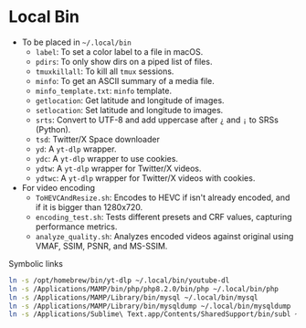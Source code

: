 # Local Bin

* To be placed in `~/.local/bin`
  * `label`: To set a color label to a file in macOS.
  * `pdirs`: To only show dirs on a piped list of files.
  * `tmuxkillall`: To kill all `tmux` sessions.
  * `minfo`: To get an ASCII summary of a media file.
  * `minfo_template.txt`: `minfo` template.
  * `getlocation`: Get latitude and longitude of images.
  * `setlocation`: Set latitude and longitude to images.
  * `srts`: Convert to UTF-8 and add uppercase after `¿` and `¡` to SRSs (Python).
  * `tsd`: Twitter/X Space downloader
  * `yd`: A `yt-dlp` wrapper.
  * `ydc`: A `yt-dlp` wrapper to use cookies.
  * `ydtw`: A `yt-dlp` wrapper for Twitter/X videos.
  * `ydtwc`: A `yt-dlp` wrapper for Twitter/X videos with cookies.
* For video encoding
  * `ToHEVCAndResize.sh`: Encodes to HEVC if isn't already encoded, and if it is bigger than 1280x720.
  * `encoding_test.sh`: Tests different presets and CRF values, capturing performance metrics.
  * `analyze_quality.sh`: Analyzes encoded videos against original using VMAF, SSIM, PSNR, and MS-SSIM.


Symbolic links
```sh
ln -s /opt/homebrew/bin/yt-dlp ~/.local/bin/youtube-dl
ln -s /Applications/MAMP/bin/php/php8.2.0/bin/php ~/.local/bin/php
ln -s /Applications/MAMP/Library/bin/mysql ~/.local/bin/mysql
ln -s /Applications/MAMP/Library/bin/mysqldump ~/.local/bin/mysqldump
ln -s /Applications/Sublime\ Text.app/Contents/SharedSupport/bin/subl ~/.local/bin/sublime
```
